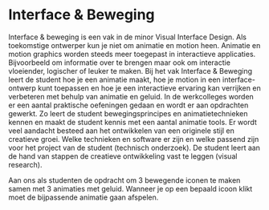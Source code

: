 # Interface & Beweging

Interface & beweging is een vak  in de minor Visual Interface Design. Als toekomstige ontwerper kun je niet om animatie en motion heen. Animatie en motion graphics worden steeds meer toegepast in interactieve applicaties. Bijvoorbeeld om informatie over te brengen maar ook om interactie vloeiender, logischer of leuker te maken. Bij het vak Interface & Beweging leert de student hoe je een animatie maakt, hoe je motion in een interface-ontwerp kunt toepassen en hoe je een interactieve ervaring kan verrijken en verbeteren met behulp van animatie en geluid. In de  werkcolleges worden er  een aantal praktische oefeningen gedaan en wordt er aan opdrachten gewerkt. Zo leert de student bewegingsprincipes en animatietechnieken kennen en maakt de student kennis met een aantal animatie tools. Er wordt veel aandacht besteed aan het ontwikkelen van een originele stijl en creatieve groei. Welke technieken en software er zijn en welke passend zijn voor het project van de student (technisch onderzoek). De student leert aan de hand van stappen de creatieve ontwikkeling vast te leggen (visual research).

Aan ons als studenten de opdracht om 3 bewegende iconen te maken samen met 3 animaties met geluid. Wanneer je op een bepaald icoon klikt moet de bijpassende animatie gaan afspelen.

